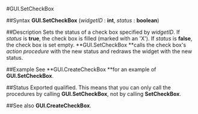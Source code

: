
#GUI.SetCheckBox

##Syntax
**GUI.SetCheckBox** (*widgetID* : **int**, *status* : **boolean**)



##Description
Sets the status of a check box specified by *widgetID*. If *status* is **true**, the check box is filled (marked with an 'X'). If *status* is **false**, the check box is set empty. **GUI.SetCheckBox **calls the check box's *action procedure* with the new status and redraws the widget with the new status.



##Example
See **GUI.CreateCheckBox **for an example of **GUI.SetCheckBox**.



##Status
Exported qualified.
This means that you can only call the procedures by calling **GUI.SetCheckBox**, not by calling **SetCheckBox**.



##See also
**GUI.CreateCheckBox**.


